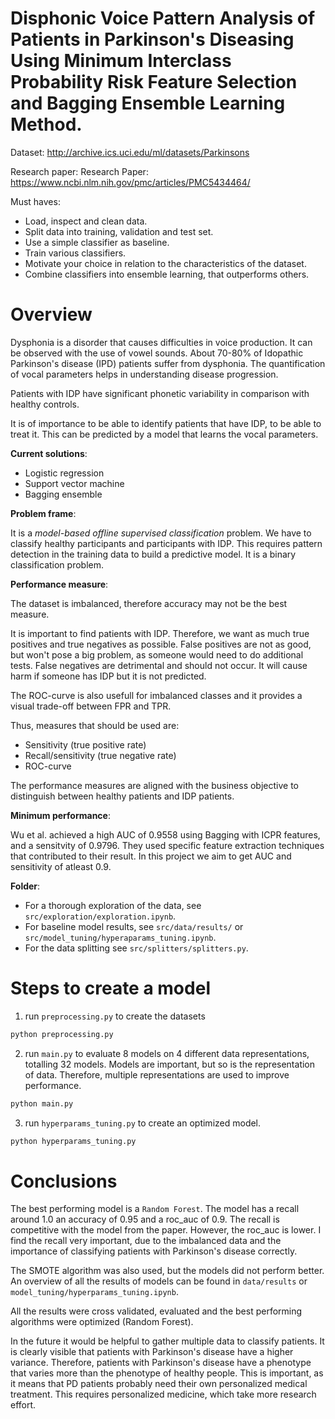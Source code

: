 # Disphonic Voice Pattern Analysis of Patients in Parkinson's Diseasing Using Minimum Interclass Probability Risk Feature Selection and Bagging Ensemble Learning Method.

Dataset: http://archive.ics.uci.edu/ml/datasets/Parkinsons

Research paper: Research Paper: https://www.ncbi.nlm.nih.gov/pmc/articles/PMC5434464/

Must haves:
- Load, inspect and clean data.
- Split data into training, validation and test set.
- Use a simple classifier as baseline.
- Train various classifiers.
- Motivate your choice in relation to the characteristics of the dataset.
- Combine classifiers into ensemble learning, that outperforms others.

# Overview
Dysphonia is a disorder that causes difficulties in voice production. It can be observed with the use of vowel sounds. About 70-80% of Idopathic Parkinson's disease (IPD) patients suffer from dysphonia. The quantification of vocal parameters helps in understanding disease progression.

Patients with IDP have significant phonetic variability in comparison with healthy controls.

It is of importance to be able to identify patients that have IDP, to be able to treat it. This can be predicted by a model that learns the vocal parameters.

**Current solutions**:
- Logistic regression
- Support vector machine
- Bagging ensemble

**Problem frame**:

It is a *model-based offline* *supervised* *classification* problem. We have to classify healthy participants and participants with IDP. This requires pattern detection in the training data to build a predictive model. It is a binary classification problem.

**Performance measure**:

The dataset is imbalanced, therefore accuracy may not be the best measure. 

It is important to find patients with IDP. Therefore, we want as much true positives and true negatives as possible. False positives are not as good, but won't pose a big problem, as someone would need to do additional tests. False negatives are detrimental and should not occur. It will cause harm if someone has IDP but it is not predicted.

The ROC-curve is also usefull for imbalanced classes and it provides a visual trade-off between FPR and TPR.

Thus, measures that should be used are:
- Sensitivity (true positive rate)
- Recall/sensitivity (true negative rate)
- ROC-curve 

The performance measures are aligned with the business objective to distinguish between healthy patients and IDP patients.

**Minimum performance**:

Wu et al. achieved a high AUC of 0.9558 using Bagging with ICPR features, and a sensitvity of 0.9796. They used specific feature extraction techniques that contributed to their result. In this project we aim to get AUC and sensitivity of atleast 0.9. 

**Folder**:
- For a thorough exploration of the data, see `src/exploration/exploration.ipynb`.
- For baseline model results, see `src/data/results/` or `src/model_tuning/hyperaparams_tuning.ipynb`.
- For the data splitting see `src/splitters/splitters.py`.

# Steps to create a model
1) run `preprocessing.py` to create the datasets

```python
python preprocessing.py
```

2) run `main.py` to evaluate 8 models on 4 different data representations, totalling 32 models. Models are important, but so is the representation of data. Therefore, multiple representations are used to improve performance.

```python
python main.py
```

3) run `hyperparams_tuning.py` to create an optimized model.

```python
python hyperparams_tuning.py
```

# Conclusions
The best performing model is a `Random Forest`. The model has a recall around 1.0 an accuracy of 0.95 and a roc_auc of 0.9. The recall is competitive with the model from the paper. However, the roc_auc is lower. I find the recall very important, due to the imbalanced data and the importance of classifying patients with Parkinson's disease correctly.

The SMOTE algorithm was also used, but the models did not perform better. An overview of all the results of models can be found in `data/results` or `model_tuning/hyperparams_tuning.ipynb`.

All the results were cross validated, evaluated and the best performing algorithms were optimized (Random Forest). 

In the future it would be helpful to gather multiple data to classify patients. It is clearly visible that patients with Parkinson's disease have a higher variance. Therefore, patients with Parkinson's disease have a phenotype that varies more than the phenotype of healthy people. This is important, as it means that PD patients probably need their own personalized medical treatment. This requires personalized medicine, which take more research effort.
